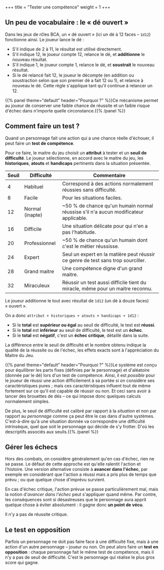 +++
title = "Tester une compétence"
weight = 1
+++

## Un peu de vocabulaire : le « dé ouvert »

Dans les jeux de rĉles BCA, un « dé ouvert » (ici un dé à 12 faces – `1d12`) fonctionne ainsi. Le joueur lance le dé :

- S'il indique de 2 à 11, le résultat est utilisé directement.
- S'il indique 12, le joueur compte 12, relance le dé, et **additionne** le nouveau résultat.
- S'il indique 1, le joueur compte 1, relance le dé, et **soustrait** le nouveau résultat.
- Si le dé relancé fait 12, le joueur le décompte (en addition ou soustraction selon que son premier dé a fait 12 ou 1), et relance à nouveau le dé. Cette règle s'applique tant qu'il continue à relancer un 12.

{{% panel theme="default" header="Pourquoi ?" %}}Ce mécanisme permet au joueur de conserver une faible chance de réussite et un faible risque d'échec dans n'importe quelle circonstance.{{% /panel %}}

## Comment faire un test ?

Quand un personnage fait une action qui a une chance réelle d'échouer, il peut faire un **test de compétence**.

Pour ce faire, le maitre du jeu choisit un **attribut** à tester et un **seuil de difficulté**. Le joueur sélectionne, en accord avec le maitre du jeu, les **historiques**, **atouts** et **handicaps** pertinents dans la situation présentée. 

Seuil | Difficulté | Commentaire
------|------------|------------
4 | Habituel | Correspond à des actions normalement réussies sans difficulté.
8 | Facile | Pour les situations faciles.
12 | Normal (inapte) | ~50 % de chance qu'un humain normal réussise s'il n'a aucun modificateur applicable.
16 | Difficile | Une situation délicate pour qui n'en a pas l'habitude.
20 | Professionnel | ~50 % de chance qu'un humain dont c'est le métier réussisse.
24 | Expert | Seul un expert en la matière peut réussir ce genre de test sans trop sourciller.
28 | Grand maitre | Une compétence digne d'un grand maitre.
32 | Miraculeux | Réussir un test aussi difficile tient du miracle, même pour un maitre reconnu.

Le joueur additionne le tout avec résultat de `1d12` (un dé à douze faces) « ouvert ».

On a donc `attribut + historiques + atouts + handicaps + 1d12` :

- Si le **total** est **supérieur ou égal** au seuil de difficulté, le test est **réussi**.
- Si le **total** est **inférieur** au seuil de difficulté, le test est un **échec**.
- Si le **total** est **négatif**, c'est un **échec critique**, détaillé dans la suite.

La différence entre le seuil de difficulté et le nombre obtenu indique la qualité de la réussite ou de l'échec, les effets exacts sont à l'appréciation du Maitre du Jeu.

{{% panel theme="default" header="Pourquoi ?" %}}Le système est conçu pour équilibrer les parts fixes (définies par le personnage) et d'aléatoire (donnée par le dé) lors d'un test de compétence. Ainsi, il est _possible_ pour le joueur de réussi une action difficilement à sa portée si on considère ses caractéristiques pures ; mais ces caractéristiques influent tout de même fortement sur ce qu'il est capable de réussir ou non. Et ceci sans avoir à lancer des brouettes de dés – ce qui impose donc quelques calculs normalement simples.

De plus, le seuil de difficulté est calibré par rapport à la _situation_ et non par rapport au _personnage_ comme ça peut être le cas dans d'autre systèmes. C'est-à-dire qu'à une situation donnée va correspondre une difficulté intrinsèque, quel que soit le personnage qui décide de s'y frotter. D'où les descriptifs associés aux seuils.{{% /panel %}}

## Gérer les échecs

Hors des combats, on considère généralement qu'en cas d'échec, rien ne se passe. Le défaut de cette approche est qu'elle ralentit l'action et l'histoire. Une version alternative consiste à **avancer dans l'échec**, par exemple en considérant que l'action a réussi mais a pris plus de temps que prévu ; ou que quelque chose d'imprévu survient.

En cas d'échec critique, l'action prévue se passe particulièrement mal, mais la notion d'_avancer dans l'échec_ peut s'appliquer quand même. Par contre, les conséquences sont si désastreuses que le personnage aura apprit quelque chose à éviter absolument : il gagne donc **un point de vécu**.

Il n'y a pas de réussite critique.

## Le test en opposition

Parfois un personnage ne doit pas faire face à une difficulté fixe, mais à une action d'un autre personnage – joueur ou non. On peut alors faire un **test en opposition** : chaque personnage fait le même test de compétence, mais il n'y a pas de seuil de difficulté. C'est le personnage qui réalise le plus gros score qui gagne.
